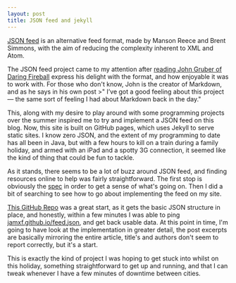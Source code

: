 ```yaml
---
layout: post
title: JSON feed and jekyll
---
```


[JSON feed](https://jsonfeed.org/2017/05/17/announcing_json_feed) is an alternative feed format, made by Manson Reece and Brent Simmons, with the aim of reducing the complexity inherent to XML and Atom. 

The JSON feed project came to my attention after [reading John Gruber of Daring Fireball](https://daringfireball.net/linked/2017/05/17/json-feed) express his delight with the format, and how enjoyable it was to work with. For those who don't know, John is the creator of Markdown, and as he says in his own post >" I’ve got a good feeling about this project — the same sort of feeling I had about Markdown back in the day."

This, along with my desire to play around with some programming projects over the summer inspired me to try and implement a JSON feed on this blog. Now, this site is built on GitHub pages, which uses Jekyll to serve static sites. I know zero JSON, and the extent of my programming to date has all been in Java, but with a few hours to kill on a train during a family holiday, and armed with an iPad and a spotty 3G connection, it seemed like the kind of thing that could be fun to tackle.

As it stands, there seems to be a lot of buzz around JSON feed, and finding resources online to help was fairly straightforward. The first stop is obviously the [spec](https://jsonfeed.org/version/1) in order to get a sense of what's going on. Then I did a bit of searching to see how to go about implementing the feed on my site. 

[This GitHub Repo](https://github.com/vallieres/jekyll-json-feed) was a great start, as it gets the basic JSON structure in place, and honestly, within a few minutes I was able to ping [jamxf.github.io/feed.json](/feed.json), and get back usable data. At this point in time, I'm going to have look at the implementation in greater detail, the post excerpts are basically mirroring the entire article, title's and authors don't seem to report correctly, but it's a start.

This is exactly the kind of project I was hoping to get stuck into whilst on this holiday, something straightforward to get up and running, and that I can tweak whenever I have a few minutes of downtime between cities. 